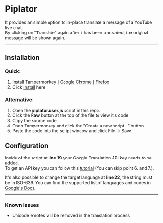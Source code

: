 # Piplator

It provides an simple option to in-place translate a message of a YouTube live chat.\
By clicking on "Translate" again after it has been translated, the original message will be shown again.

---
## Installation
### Quick:
1. Install Tampermonkey | [Google Chrome](https://chromewebstore.google.com/detail/tampermonkey/dhdgffkkebhmkfjojejmpbldmpobfkfo) | [Firefox](https://addons.mozilla.org/firefox/addon/tampermonkey)
2. Click [Install](https://github.com/Ponkhy/Piplator/raw/main/piplator.user.js) here
### Alternative:
1. Open the **piplator.user.js** script in this repo.
2. Click the **Raw** button at the top of the file to view it's code
3. Copy the source code
4. Open Tampermonkey and click the "Create a new script..." button
5. Paste the code into the script window and click File -> Save

## Configuration
Inside of the script at **line 19** your Google Translation API key needs to be added.\
To get an API key you can follow this [tutorial](https://locoaddon.com/how-to-generate-google-translate-api-key) (You can skip point 6. and 7.).

It's also possible to change the target language at **line 22**, the string must be in ISO-639. You can find the supported list of languages and codes in [Google's Docs](https://cloud.google.com/translate/docs/languages).

---
### Known Issues
- Unicode emotes will be removed in the translation process
